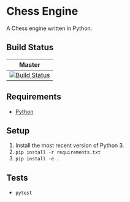 # Chess Engine
A Chess engine written in Python.

## Build Status
|Master|
|:--:|
|[![Build Status](https://travis-ci.org/virtualmadden/Chess.Engine.Python.svg?branch=master)](https://travis-ci.org/virtualmadden/Chess.Engine.Python)|

## Requirements
- [Python](https://www.python.org/)

## Setup
1. Install the most recent version of Python 3.
1. `pip install -r requirements.txt`
1. `pip install -e .`

## Tests
- `pytest`
